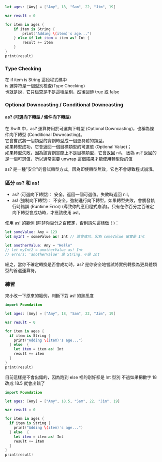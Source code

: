 


```swift
let ages: [Any] = ["Amy", 18, "Sam", 22, "Jim", 19]

var result = 0

for item in ages {
    if item is String {
        print("Adding \(item)'s age...")
    } else if let item = item as? Int {
        result += item
    }
}
print(result)
```

### Type Checking
在 if item is String 這段程式碼中  
is 運算符是一個型別檢查(Type Checking)   
也就是說，它只檢查是不是這種型別，然後回傳 true 或 false


### Optional Downcasting / Conditional Downcasting
#### as? (可選向下轉型 / 條件向下轉型)

在 Swift 中，as? 運算符用於可選向下轉型 (Optional Downcasting)，也稱為條件向下轉型 (Conditional Downcasting)。  
它會嘗試將一個類型的實例轉型成一個更具體的類型。  
如果轉型成功，它會返回一個目標類型的可選值 (Optional Value)；  
如果轉型失敗，因為該實例實際上不是目標類型，它會返回 nil。
因為 as? 返回的是一個可選值，所以通常需要 unwrap 這個結果才能使用轉型後的值

as? 是一種"安全"的嘗試轉型方式，因為即使轉型無效，它也不會導致程式崩潰。



### 區分 as? 和 as! 

 - as? (可選向下轉型)： 安全。返回一個可選值。失敗時返回 nil。
 - as! (強制向下轉型)： 不安全。強制進行向下轉型。如果轉型失敗，會觸發執行時錯誤 (Runtime Error) (導致你的應用程式崩潰)。只有在你百分之百確定向下轉型會成功時，才應該使用 as!。


使用 as! 的範例 (除非你百分之百確定，否則請勿這樣做！)：

```swift
let someValue: Any = 123
let myInt = someValue as! Int // 這會成功，因為 someValue 確實是 Int

let anotherValue: Any = "Hello"
// let myInt2 = anotherValue as! Int 
// errors: 'anotherValue' 是 String，不是 Int
```

總之，當你不確定轉換是否會成功時，as? 是你安全地嘗試將實例轉換為更具體類型的首選運算符。


### 練習

來小改一下原來的範例，判斷下對 as! 的熟悉度

```swift
import Foundation

let ages: [Any] = ["Amy", 18, "Sam", 22, "Jim", 19]

var result = 0

for item in ages {
  if item is String {
    print("Adding \(item)'s age...")
  } else  {
    let item = item as! Int
    result += item
  }
}
print(result)
```
目前這樣是不會出錯的，因為跑到 else 裡的剛好都是 Int 型別
不過如果把數字 18 改成 18.5 就會出錯了


```swift
import Foundation

let ages: [Any] = ["Amy", 18.5, "Sam", 22, "Jim", 19]

var result = 0

for item in ages {
  if item is String {
    print("Adding \(item)'s age...")
  } else  {
    let item = item as! Int
    result += item
  }
}
print(result)
```
